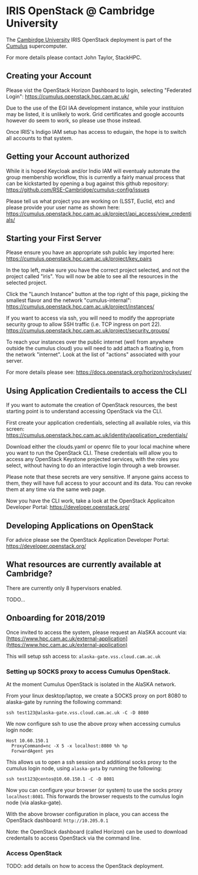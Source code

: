 # IRIS OpenStack @ Cambridge University

The [Cambirdge University](https://www.hpc.cam.ac.uk/) IRIS OpenStack deployment is part of the [Cumulus](https://www.top500.org/system/179577) supercomputer.

For more details please contact John Taylor, StackHPC.

## Creating your Account

Please vist the OpenStack Horizon Dashboard to login, selecting "Federated Login":
https://cumulus.openstack.hpc.cam.ac.uk/

Due to the use of the EGI IAA development instance, while your instituion may be listed,
it is unlikely to work. Grid certificates and google accounts however do seem to work,
so please use those instead.

Once IRIS's Indigo IAM setup has access to edugain, the hope is to switch all accounts
to that system.

## Getting your Account authorized

While it is hoped Keycloak and/or Indio IAM will eventualy automate the group membership
workflow, this is currently a fairly manual process that can be kickstarted by opening a
bug against this github repository:
https://github.com/RSE-Cambridge/cumulus-config/issues

Please tell us what project you are working on (LSST, Euclid, etc)
and please provide your user name as shown here:
https://cumulus.openstack.hpc.cam.ac.uk/project/api_access/view_credentials/

## Starting your First Server

Please ensure you have an appropriate ssh public key imported here:
https://cumulus.openstack.hpc.cam.ac.uk/project/key_pairs

In the top left, make sure you have the correct project selected,
and not the project called "iris". You will now be able to see all
the resources in the selected project.

Click the "Launch Instance" button at the top right of this page,
picking the smallest flavor and the network "cumulus-internal":
https://cumulus.openstack.hpc.cam.ac.uk/project/instances/

If you want to access via ssh, you will need to modify the appropriate security group
to allow SSH traffic (i.e. TCP ingress on port 22).
https://cumulus.openstack.hpc.cam.ac.uk/project/security_groups/

To reach your instances over the public internet
(well from anywhere outside the cumulus cloud)
you will need to add attach a floating ip, from the network "internet".
Look at the list of "actions" associated with your server.

For more details please see:
https://docs.openstack.org/horizon/rocky/user/

## Using Application Credientails to access the CLI

If you want to automate the creation of OpenStack resources, the best starting
point is to understand accessing OpenStack via the CLI.

First create your application credentials, selecting all available roles,
via this screen:
https://cumulus.openstack.hpc.cam.ac.uk/identity/application_credentials/

Download either the clouds.yaml or openrc file to your local machine where
you want to run the OpenStack CLI. These credentials will allow you to access
any OpenStack Keystone projected services, with the roles you select, without
having to do an interactive login through a web browser.

Please note that these secrets are very sensitive. If anyone gains access to them,
they will have full access to your account and its data. You can revoke them at
any time via the same web page. 

Now you have the CLI work, take a look at the OpenStack Applicaiton Developer Portal:
https://developer.openstack.org/

## Developing Applications on OpenStack

For advice please see the OpenStack Application Developer Portal:
https://developer.openstack.org/

## What resources are currently available at Cambridge?

There are currently only 8 hypervisors enabled.

TODO...

## Onboarding for 2018/2019

Once invited to access the system, please request an AlaSKA account via:
[https://www.hpc.cam.ac.uk/external-application](https://www.hpc.cam.ac.uk/external-application)

This will setup ssh access to: `alaska-gate.vss.cloud.cam.ac.uk`

### Setting up SOCKS proxy to access Cumulus OpenStack.

At the moment Cumulus OpenStack is isolated in the AlaSKA network.

From your linux desktop/laptop, we create a SOCKS proxy on port 8080 to alaska-gate by running the following command:

```
ssh test123@alaska-gate.vss.cloud.cam.ac.uk -C -D 8080
```

We now configure ssh to use the above proxy when accessing cumulus login node:

```
Host 10.60.150.1
  ProxyCommand=nc -X 5 -x localhost:8080 %h %p
  ForwardAgent yes
```

This allows us to open a ssh session and additional socks proxy to the cumulus login node, using `alaska-gata` by running the following:

```
ssh test123@centos@10.60.150.1 -C -D 8081
```

Now you can configure your browser (or system) to use the socks proxy `localhost:8081`. This forwards the browser requests to the cumulus login node (via alaska-gate).

With the above browser configuration in place, you can access the OpenStack dashboard: `http://10.205.0.1`

Note: the OpenStack dashboard (called Horizon) can be used to download credentails to access OpenStack via the command line.

### Access OpenStack

TODO: add details on how to access the OpenStack deployment.

